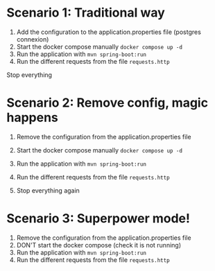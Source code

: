 # Scenario 1: Traditional way
1. Add the configuration to the application.properties file (postgres connexion)
2. Start the docker compose manually `docker compose up -d`
3. Run the application with `mvn spring-boot:run`
4. Run the different requests from the file `requests.http`

Stop everything

# Scenario 2: Remove config, magic happens
1. Remove the configuration from the application.properties file
2. Start the docker compose manually `docker compose up -d`
3. Run the application with `mvn spring-boot:run`
4. Run the different requests from the file `requests.http`

5. Stop everything again

# Scenario 3: Superpower mode!
1. Remove the configuration from the application.properties file
2. DON'T start the docker compose (check it is not running)
3. Run the application with `mvn spring-boot:run`
4. Run the different requests from the file `requests.http`
